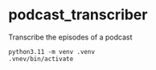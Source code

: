 # podcast_transcriber
Transcribe the episodes of a podcast


```
python3.11 -m venv .venv
.vnev/bin/activate
```

